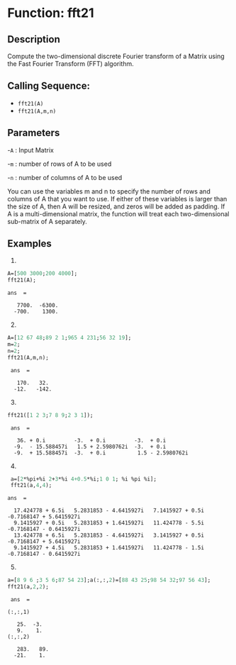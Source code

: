 # Function: fft21
## Description
Compute the two-dimensional discrete Fourier transform of a Matrix using the Fast Fourier Transform (FFT) algorithm.

## Calling Sequence:
- `fft21(A)`
- `fft21(A,m,n)`
## Parameters 
-`A` : Input Matrix

-`m` : number of rows of A to be used 

-`n` : number of columns of A to be used

 You can use the variables m and n to specify the number of rows and columns of A that you want to use. If either of these variables is larger than the size of A, then A will be resized, and zeros will be added as padding. If A is a multi-dimensional matrix, the function will treat each two-dimensional sub-matrix of A separately.

## Examples
1.
```scilab
A=[500 3000;200 4000];
fft21(A);
```
```output
ans  =

   7700.  -6300.
  -700.    1300.
```
2.
```scilab
A=[12 67 48;89 2 1;965 4 231;56 32 19];
m=2;
n=2;
fft21(A,m,n);
```
```output
 ans  =

   170.   32. 
  -12.   -142.
```
3.
```scilab
fft21([1 2 3;7 8 9;2 3 1]);
```
```output
 ans  =

   36. + 0.i         -3.  + 0.i         -3.  + 0.i       
  -9.  - 15.588457i   1.5 + 2.5980762i  -3.  + 0.i       
  -9.  + 15.588457i  -3.  + 0.i          1.5 - 2.5980762i
```
4.
```scilab
 a=[2*%pi+%i 2+3*%i 4+0.5*%i;1 0 1; %i %pi %i];
 fft21(a,4,4);
 ```
 ```output
 ans  =

   17.424778 + 6.5i   5.2831853 - 4.6415927i   7.1415927 + 0.5i  -0.7168147 + 5.6415927i
   9.1415927 + 0.5i   5.2831853 + 1.6415927i   11.424778 - 5.5i  -0.7168147 - 0.6415927i
   13.424778 + 6.5i   5.2831853 - 4.6415927i   3.1415927 + 0.5i  -0.7168147 + 5.6415927i
   9.1415927 + 4.5i   5.2831853 + 1.6415927i   11.424778 - 1.5i  -0.7168147 - 0.6415927i
```
5.
```scilab
a=[8 9 6 ;3 5 6;87 54 23];a(:,:,2)=[88 43 25;98 54 32;97 56 43];
fft21(a,2,2);
```
```output
 ans  =

(:,:,1)

   25.  -3.
   9.    1.
(:,:,2)

   283.   89.
  -21.    1. 
```
